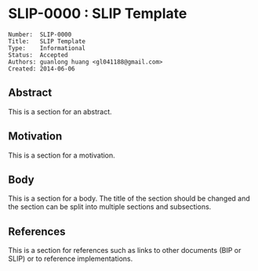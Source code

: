 # SLIP-0000 : SLIP Template

```
Number:  SLIP-0000
Title:   SLIP Template
Type:    Informational
Status:  Accepted
Authors: guanlong huang <gl041188@gmail.com>
Created: 2014-06-06
```

## Abstract

This is a section for an abstract.

## Motivation

This is a section for a motivation.

## Body

This is a section for a body. The title of the section should be changed
and the section can be split into multiple sections and subsections.

## References

This is a section for references such as links to other documents (BIP or SLIP)
or to reference implementations.
